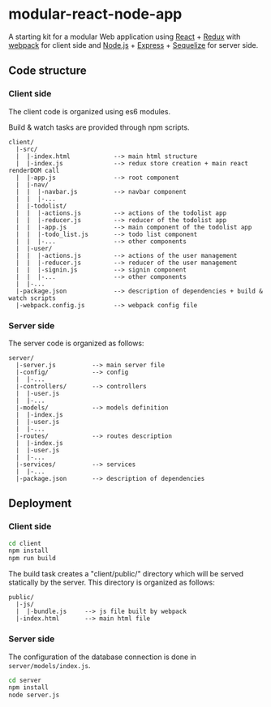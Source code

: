 # modular-react-node-app
A starting kit for a modular Web application using [React](https://facebook.github.io/react/) + [Redux](http://redux.js.org/) with [webpack](http://webpack.github.io/) for client side and [Node.js](https://nodejs.org/) + [Express](http://expressjs.com/) + [Sequelize](http://sequelizejs.com/
) for server side.

Code structure
--------------

### Client side

The client code is organized using es6 modules.

Build & watch tasks are provided through npm scripts.

```
client/
  |-src/
  |  |-index.html            --> main html structure
  |  |-index.js              --> redux store creation + main react renderDOM call
  |  |-app.js                --> root component
  |  |-nav/
  |  |  |-navbar.js          --> navbar component
  |  |  |-...
  |  |-todolist/
  |  |  |-actions.js         --> actions of the todolist app
  |  |  |-reducer.js         --> reducer of the todolist app
  |  |  |-app.js             --> main component of the todolist app
  |  |  |-todo_list.js       --> todo list component
  |  |  |-...                --> other components
  |  |-user/
  |  |  |-actions.js         --> actions of the user management
  |  |  |-reducer.js         --> reducer of the user management
  |  |  |-signin.js          --> signin component
  |  |  |-...                --> other components
  |  |-...
  |-package.json             --> description of dependencies + build & watch scripts
  |-webpack.config.js        --> webpack config file
```

### Server side

The server code is organized as follows:

```
server/
  |-server.js          --> main server file
  |-config/            --> config
  |  |-...
  |-controllers/       --> controllers
  |  |-user.js
  |  |-...
  |-models/            --> models definition
  |  |-index.js
  |  |-user.js
  |  |-...
  |-routes/            --> routes description
  |  |-index.js
  |  |-user.js
  |  |-...
  |-services/          --> services
  |  |-...
  |-package.json       --> description of dependencies
```

Deployment
----------

### Client side

```sh
cd client
npm install
npm run build
```

The build task creates a "client/public/" directory which will be served statically by the server.
This directory is organized as follows:
```
public/
  |-js/
  |  |-bundle.js     --> js file built by webpack
  |-index.html       --> main html file
```

### Server side

The configuration of the database connection is done in `server/models/index.js`.

```sh
cd server
npm install
node server.js
```
